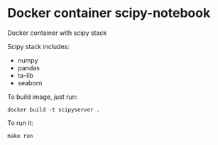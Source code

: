 # Docker container scipy-notebook


Docker container with scipy stack

Scipy stack includes:
- numpy
- pandas
- ta-lib
- seaborn

To build image, just run:
```
docker build -t scipyserver .
```

To run it:
```
make run
```

